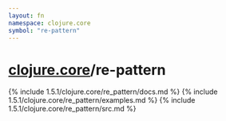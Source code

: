 ```yaml
---
layout: fn
namespace: clojure.core
symbol: "re-pattern"
---
```


# [clojure.core](../)/re-pattern

{% include 1.5.1/clojure.core/re_pattern/docs.md %}
{% include 1.5.1/clojure.core/re_pattern/examples.md %}
{% include 1.5.1/clojure.core/re_pattern/src.md %}

